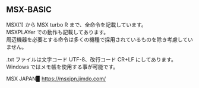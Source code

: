 ## MSX-BASIC

MSX(1) から MSX turbo R まで、全命令を記載しています。\
MSXPLAYer での動作も記載してあります。\
周辺機器を必要とする命令は多くの機種で採用されているものを除き考慮していません。

.txt ファイルは文字コード UTF-8、改行コード CR+LF にしてあります。\
Windows ではメモ帳を使用する事が可能です。

MSX JAPAN▉ https://msxjpn.jimdo.com/
